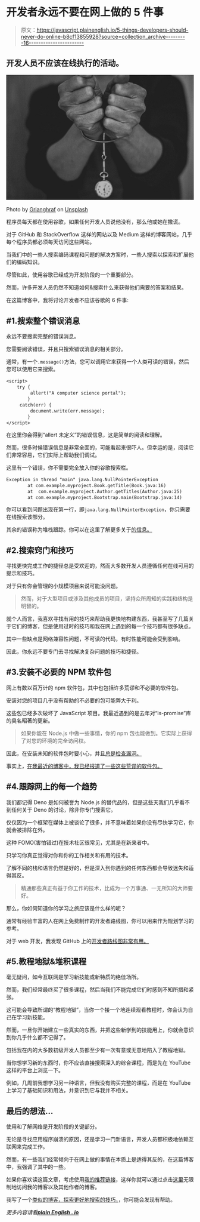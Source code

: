# 开发者永远不要在网上做的 5 件事

> 原文：<https://javascript.plainenglish.io/5-things-developers-should-never-do-online-b8cf13855928?source=collection_archive---------16----------------------->

## 开发人员不应该在线执行的活动。

![](img/e12a2d4b3ef424c25a0df98bb9fe3d46.png)

Photo by [Grianghraf](https://unsplash.com/@grianghraf?utm_source=medium&utm_medium=referral) on [Unsplash](https://unsplash.com?utm_source=medium&utm_medium=referral)

程序员每天都在使用谷歌，如果任何开发人员说他没有，那么他或她在撒谎。

对于 GitHub 和 StackOverflow 这样的网站以及 Medium 这样的博客网站，几乎每个程序员都必须每天访问这些网站。

当我们中的一些人搜索编码课程和问题的解决方案时，一些人搜索以探索和扩展他们的编码知识。

尽管如此，使用谷歌已经成为开发阶段的一个重要部分。

然而，许多开发人员仍然不知道如何&搜索什么来获得他们需要的答案和结果。

在这篇博客中，我将讨论开发者不应该谷歌的 6 件事:

## #1.搜索整个错误消息

永远不要搜索完整的错误消息。

您需要阅读错误，并且只搜索错误消息的相关部分。

通常，有一个`.message()`方法，您可以调用它来获得一个人类可读的错误，然后您可以使用它来搜索。

```
<script>
    try {
         allert("A computer science portal");
        }
     catch(err) {
         document.write(err.message);
        }
</script>
```

在这里你会得到“allert 未定义”的错误信息，这是简单的阅读和理解。

然而，很多时候错误信息是非常全面的，可能看起来很吓人。但幸运的是，阅读它们非常容易，它们实际上帮助我们调试。

这里有一个错误，你不需要完全放入你的谷歌搜索栏。

```
Exception in thread "main" java.lang.NullPointerException
        at com.example.myproject.Book.getTitle(Book.java:16)
        at  com.example.myproject.Author.getTitles(Author.java:25)
        at com.example.myproject.Bootstrap.main(Bootstrap.java:14)
```

你可以看到问题出现在第一行，即`java.lang.NullPointerException`，你只需要在线搜索该部分。

其余的错误称为堆栈跟踪。你可以在这里了解更多关于[的信息。](https://stackoverflow.com/questions/3988788/what-is-a-stack-trace-and-how-can-i-use-it-to-debug-my-application-errors)

## #2.搜索窍门和技巧

寻找更快完成工作的捷径总是受欢迎的，然而大多数开发人员遵循任何在线可用的提示和技巧。

对于只有你会管理的小规模项目来说可能没问题。

> 然而，对于大型项目或涉及其他成员的项目，坚持众所周知的实践和结构是明智的。

就个人而言，我喜欢寻找有用的技巧来帮助我更快地构建东西，我甚至写了几篇关于它们的博客，但是使用过时的技巧和我在网上遇到的每一个技巧都有很多缺点。

其中一些缺点是网络兼容性问题，不可读的代码，有时性能可能会受到影响。

因此，你永远不要专门去寻找解决复杂问题的技巧和捷径。

## #3.安装不必要的 NPM 软件包

网上有数以百万计的 npm 软件包，其中也包括许多荒谬和不必要的软件包。

安装对您的项目几乎没有帮助的不必要的包可能弊大于利。

这些包已经多次破坏了 JavaScript 项目。我最近遇到的是去年对“is-promise”库的臭名昭著的更新。

> 如果你能在 Node.js 中做一些事情，你的 npm 包也能做到。它实际上获得了对您的环境的完全访问权。

因此，在安装未知的软件包时要小心，并且[总是检查漏洞。](https://medium.com/@nodepractices/were-under-attack-23-node-js-security-best-practices-e33c146cb87d)

事实上，[在我最近的博客中，我已经报道了一些这些荒谬的软件包。](/7-ridiculous-npm-packages-you-wont-believe-exist-4bf1ac8c884d)

## #4.跟踪网上的每一个趋势

我们都记得 Deno 是如何被誉为 Node.js 的替代品的，但是这些天我们几乎看不到任何关于 Deno 的讨论，除非你专门搜索它。

仅仅因为一个框架在媒体上被谈论了很多，并不意味着如果你没有尽快学习它，你就会被排除在外。

这种 FOMO(害怕错过)在技术社区很常见，尤其是在新来者中。

只学习你真正觉得对你和你的工作相关和有用的技术。

了解不同的栈和语言仍然是好的，但是深入到你遇到的任何东西都会导致迷失和适得其反。

> 精通那些真正有益于你工作的技术，比成为一个万事通、一无所知的大师要好。

那么，你如何知道你的学习之旅应该是什么样的呢？

通常有经验丰富的人在网上免费制作的开发者路线图，你可以用来作为规划学习的参考。

对于 web 开发，我发现 GitHub 上的[开发者路线图非常有用。](https://github.com/kamranahmedse/developer-roadmap)

## #5.教程地狱&堆积课程

毫无疑问，如今互联网是学习新技能或新特质的绝佳场所。

然而，我们经常最终买了很多课程，然后当我们不能完成它们时感到不知所措和紧张。

这可能会导致所谓的“教程地狱”，当你一个接一个地连续观看教程时，你会认为自己在学习新技能。

然而，一旦你开始建立一些真实的东西，并把这些新学到的技能用上，你就会意识到你几乎什么都不记得了。

包括我在内的大多数初级开发人员都至少有一次有意或无意地陷入了教程地狱。

当你想学习新的东西时，你不应该直接搜索深入的综合课程，而是先在 YouTube 这样的平台上浏览一下。

例如，几周前我想学习另一种语言，但我没有购买完整的课程，而是在 YouTube 上学习了基础知识和用法，并意识到它与我并不相关。

## 最后的想法…

使用和了解网络是开发阶段的关键部分。

无论是寻找应用程序崩溃的原因，还是学习一门新语言，开发人员都积极地依赖互联网来完成工作。

然而，有一些我们经常倾向于在网上做的事情在本质上是适得其反的，在这篇博客中，我强调了其中的一些。

如果你喜欢读这篇文章，考虑使用[我的推荐链接](https://medium.com/@anuragkanoria/membership)，这样你就可以通过点击[这里](https://medium.com/@anuragkanoria/membership)无限制地访问我的博客以及其他作者的博客。

我写了一个[类似的博客，探索更好地搜索的技巧，](/5-google-search-techniques-to-quickly-find-solutions-answers-532974c2a196)，你可能会发现有帮助。

*更多内容请看*[***plain English . io***](http://plainenglish.io/)